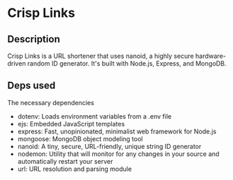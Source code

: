 # Crisp Links

## Description

Crisp Links is a URL shortener that uses nanoid, a highly secure hardware-driven random ID generator. It's built with Node.js, Express, and MongoDB.

## Deps used

The necessary dependencies
- dotenv: Loads environment variables from a .env file
- ejs: Embedded JavaScript templates
- express: Fast, unopinionated, minimalist web framework for Node.js
- mongoose: MongoDB object modeling tool
- nanoid: A tiny, secure, URL-friendly, unique string ID generator
- nodemon: Utility that will monitor for any changes in your source and automatically restart your server
- url: URL resolution and parsing module